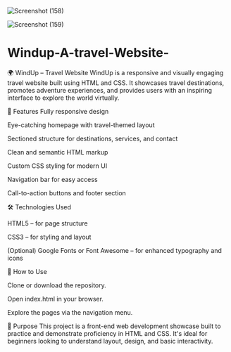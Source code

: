 ![Screenshot (158)](https://github.com/user-attachments/assets/12b6c90f-2eb8-4d85-a4ae-084c6911ad73)

![Screenshot (159)](https://github.com/user-attachments/assets/dbab56b2-a596-4f61-b03a-c0cdbaaa431e)


# Windup-A-travel-Website-
🌍 WindUp – Travel Website
WindUp is a responsive and visually engaging travel website built using HTML and CSS. It showcases travel destinations, promotes adventure experiences, and provides users with an inspiring interface to explore the world virtually.

🚀 Features
Fully responsive design

Eye-catching homepage with travel-themed layout

Sectioned structure for destinations, services, and contact

Clean and semantic HTML markup

Custom CSS styling for modern UI

Navigation bar for easy access

Call-to-action buttons and footer section

🛠️ Technologies Used

HTML5 – for page structure

CSS3 – for styling and layout

(Optional) Google Fonts or Font Awesome – for enhanced typography and icons

📌 How to Use

Clone or download the repository.

Open index.html in your browser.

Explore the pages via the navigation menu.

🎯 Purpose
This project is a front-end web development showcase built to practice and demonstrate proficiency in HTML and CSS. It's ideal for beginners looking to understand layout, design, and basic interactivity.
